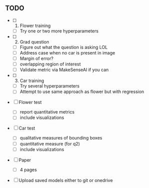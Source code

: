 ## TODO
- [ ] 1. Flower training
	- [ ] Try one or two more hyperparameters
- [ ] 2. Grad question
	- [ ] Figure out what the question is asking LOL
	- [ ] Address case when no car is present in image
	- [ ] Margin of error?
	- [ ] overlapping region of interest
	- [ ] Validate metric via MakeSenseAI if you can
- [ ] 3. Car training
	- [ ] Try several hyperparameters
	- [ ] Attempt to use same approach as flower but with regression
- [ ] Flower test
	- [ ] report quantitative metrics
	- [ ] include visualizations
- [ ] Car test
	- [ ] qualitative measures of bounding boxes
	- [ ] quantitative measure (for q2)
	- [ ] include visualizations
- [ ] Paper
	- [ ] 4 pages
- [ ] Upload saved models either to git or onedrive

